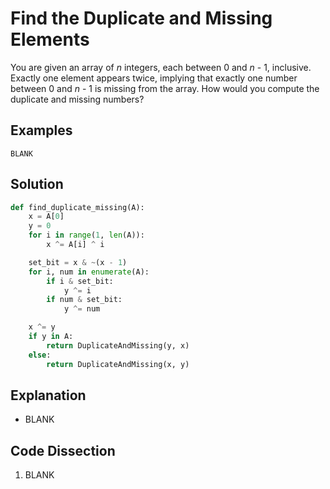 # Find the Duplicate and Missing Elements
You are given an array of _n_ integers, each between 0 and _n_ - 1, inclusive. Exactly one element appears twice, implying that exactly one number between 0 and _n_ - 1 is missing from the array. How would you compute the duplicate and missing numbers?

## Examples
```
BLANK
```

## Solution
```python
def find_duplicate_missing(A):
    x = A[0]
    y = 0
    for i in range(1, len(A)):
        x ^= A[i] ^ i

    set_bit = x & ~(x - 1)
    for i, num in enumerate(A):
        if i & set_bit:
            y ^= i
        if num & set_bit:
            y ^= num

    x ^= y
    if y in A:
        return DuplicateAndMissing(y, x)
    else:
        return DuplicateAndMissing(x, y)
```

## Explanation
* BLANK

## Code Dissection
1. BLANK
